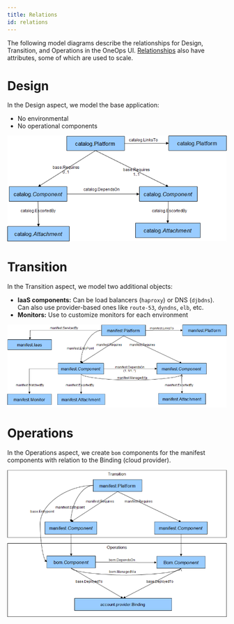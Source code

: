 ```yaml
---
title: Relations
id: relations
---
```


The following model diagrams describe the relationships for Design, Transition, and Operations in the OneOps UI. [Relationships](../key-concepts/#relationships) also have attributes, some of which are used to scale.

# Design

In the Design aspect, we model the base application:

* No environmental 
* No operational components

![](../../assets/local/images/design-relations.png)

# Transition

In the Transition aspect, we model two additional objects:

* **IaaS components:** Can be load balancers (`haproxy`) or DNS (`djbdns`). Can also use provider-based ones like `route-53`, `dyndns`, `elb`, etc.
* **Monitors:** Use to customize monitors for each environment

![](../../assets/local/images/transition-relations.png)

# Operations

In the Operations aspect, we create `bom` components for the manifest components with relation to the Binding (cloud provider).

![](../../assets/local/images/operations-relations.png)


